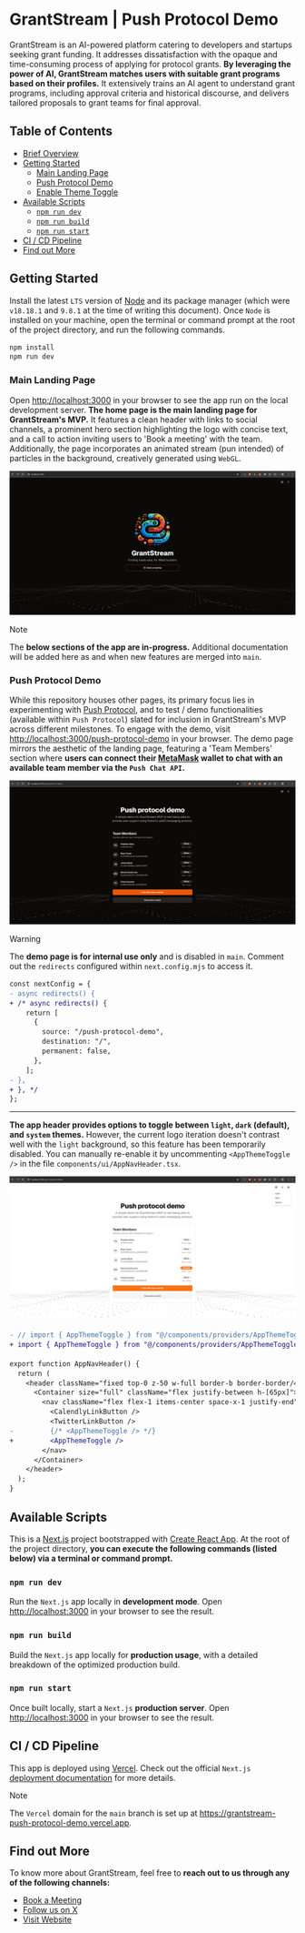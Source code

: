 # GrantStream | Push Protocol Demo

GrantStream is an AI-powered platform catering to developers and startups seeking grant funding. It addresses dissatisfaction with the opaque and time-consuming process of applying for protocol grants. **By leveraging the power of AI, GrantStream matches users with suitable grant programs based on their profiles.** It extensively trains an AI agent to understand grant programs, including approval criteria and historical discourse, and delivers tailored proposals to grant teams for final approval.

## Table of Contents

- [Brief Overview](#grantstream--push-protocol-demo)
- [Getting Started](#getting-started)
  - [Main Landing Page](#main-landing-page)
  - [Push Protocol Demo](#push-protocol-demo)
  - [Enable Theme Toggle](#enable-theme-toggle)
- [Available Scripts](#available-scripts)
  - [`npm run dev`](#npm-run-dev)
  - [`npm run build`](#npm-run-build)
  - [`npm run start`](#npm-run-start)
- [CI / CD Pipeline](#ci--cd-pipeline)
- [Find out More](#find-out-more)

## Getting Started

Install the latest `LTS` version of [Node](https://nodejs.org/en/) and its package manager (which were `v18.18.1` and `9.8.1` at the time of writing this document). Once `Node` is installed on your machine, open the terminal or command prompt at the root of the project directory, and run the following commands.

```bash
npm install
npm run dev
```

### Main Landing Page

Open [http://localhost:3000](http://localhost:3000) in your browser to see the app run on the local development server. **The home page is the main landing page for GrantStream's MVP.** It features a clean header with links to social channels, a prominent hero section highlighting the logo with concise text, and a call to action inviting users to 'Book a meeting' with the team. Additionally, the page incorporates an animated stream (pun intended) of particles in the background, creatively generated using `WebGL`.

![Screenshot of the main landing page](/docs/screens/grant-stream_screen_landing-page_1600x804.png "Screenshot of the main landing page")

> [!NOTE]
> The **below sections of the app are in-progress.** Additional documentation will be added here as and when new features are merged into `main`.

### Push Protocol Demo

While this repository houses other pages, its primary focus lies in experimenting with [Push Protocol](https://push.org/), and to test / demo functionalities (available within `Push Protocol`) slated for inclusion in GrantStream's MVP across different milestones. To engage with the demo, visit [http://localhost:3000/push-protocol-demo](http://localhost:3000/push-protocol-demo) in your browser. The demo page mirrors the aesthetic of the landing page, featuring a 'Team Members' section where **users can connect their [MetaMask](https://metamask.io/) wallet to chat with an available team member via the `Push Chat API`.**

![Screenshot of Push protocol demo page](/docs/screens/grant-stream_screen_pp-demo-page_1600x804.png "Screenshot of Push protocol demo page")

> [!WARNING]
> The **demo page is for internal use only** and is disabled in `main`. Comment out the `redirects` configured within `next.config.mjs` to access it.

```diff
const nextConfig = {
- async redirects() {
+ /* async redirects() {
    return [
      {
        source: "/push-protocol-demo",
        destination: "/",
        permanent: false,
      },
    ];
- },
+ }, */
};
```

---

**The app header provides options to toggle between `light`, `dark` (default), and `system` themes.** However, the current logo iteration doesn't contrast well with the `light` background, so this feature has been temporarily disabled. You can manually re-enable it by uncommenting `<AppThemeToggle />` in the file `components/ui/AppNavHeader.tsx`.

![Screenshot of theme toggle in header](/docs/screens/grant-stream_screen_theme-toggle_1600x804.png "Screenshot of theme toggle in header")

```diff
- // import { AppThemeToggle } from "@/components/providers/AppThemeToggle";
+ import { AppThemeToggle } from "@/components/providers/AppThemeToggle";

export function AppNavHeader() {
  return (
    <header className="fixed top-0 z-50 w-full border-b border-border/40 bg-background/95 backdrop-blur supports-[backdrop-filter]:bg-background/60">
      <Container size="full" className="flex justify-between h-[65px]">
        <nav className="flex flex-1 items-center space-x-1 justify-end">
          <CalendlyLinkButton />
          <TwitterLinkButton />
-         {/* <AppThemeToggle /> */}
+         <AppThemeToggle />
        </nav>
      </Container>
    </header>
  );
}
```

## Available Scripts

This is a [Next.js](https://nextjs.org/) project bootstrapped with [Create React App](https://github.com/vercel/next.js/tree/canary/packages/create-next-app). At the root of the project directory, **you can execute the following commands (listed below) via a terminal or command prompt.**

### `npm run dev`

Run the `Next.js` app locally in **development mode**. Open [http://localhost:3000](http://localhost:3000) in your browser to see the result.

### `npm run build`

Build the `Next.js` app locally for **production usage**, with a detailed breakdown of the optimized production build.

### `npm run start`

Once built locally, start a `Next.js` **production server**. Open [http://localhost:3000](http://localhost:3000) in your browser to see the result.

## CI / CD Pipeline

This app is deployed using [Vercel](https://vercel.com/new?utm_medium=default-template&filter=next.js&utm_source=create-next-app&utm_campaign=create-next-app-readme). Check out the official `Next.js` [deployment documentation](https://nextjs.org/docs/deployment) for more details.

> [!NOTE]
> The `Vercel` domain for the `main` branch is set up at https://grantstream-push-protocol-demo.vercel.app.

## Find out More

To know more about GrantStream, feel free to **reach out to us through any of the following channels:**

- [Book a Meeting](https://calendly.com/noautopilotyt/grantstream-analysis)
- [Follow us on X](https://twitter.com/TeamGrantStream)
- [Visit Website](https://www.grantstream.xyz/)

